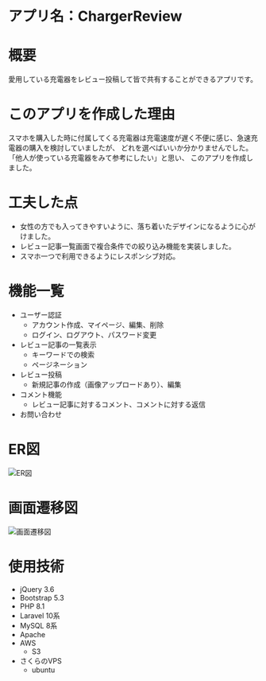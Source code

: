 # アプリ名：ChargerReview

# 概要
愛用している充電器をレビュー投稿して皆で共有することができるアプリです。

# このアプリを作成した理由
スマホを購入した時に付属してくる充電器は充電速度が遅く不便に感じ、急速充電器の購入を検討していましたが、
どれを選べばいいか分かりませんでした。「他人が使っている充電器をみて参考にしたい」と思い、
このアプリを作成しました。

# 工夫した点
- 女性の方でも入ってきやすいように、落ち着いたデザインになるように心がけました。
- レビュー記事一覧画面で複合条件での絞り込み機能を実装しました。
- スマホ一つで利用できるようにレスポンシブ対応。
  
# 機能一覧
- ユーザー認証
    - アカウント作成、マイページ、編集、削除 
    - ログイン、ログアウト、パスワード変更
- レビュー記事の一覧表示
    - キーワードでの検索
    - ページネーション 
- レビュー投稿
    - 新規記事の作成（画像アップロードあり）、編集
- コメント機能
    - レビュー記事に対するコメント、コメントに対する返信
- お問い合わせ

# ER図
![ER図](https://github.com/masa-png/charger-review-app/assets/97292904/1f0ed1e0-6285-4709-9813-ffb9d1277b1a)

# 画面遷移図
![画面遷移図](https://github.com/masa-png/charger-review-app/assets/97292904/335d3b58-3ae5-46e0-b773-2985616fd453)

# 使用技術
- jQuery 3.6
- Bootstrap 5.3
- PHP 8.1
- Laravel 10系
- MySQL 8系
- Apache
- AWS
   - S3
- さくらのVPS
   - ubuntu 
